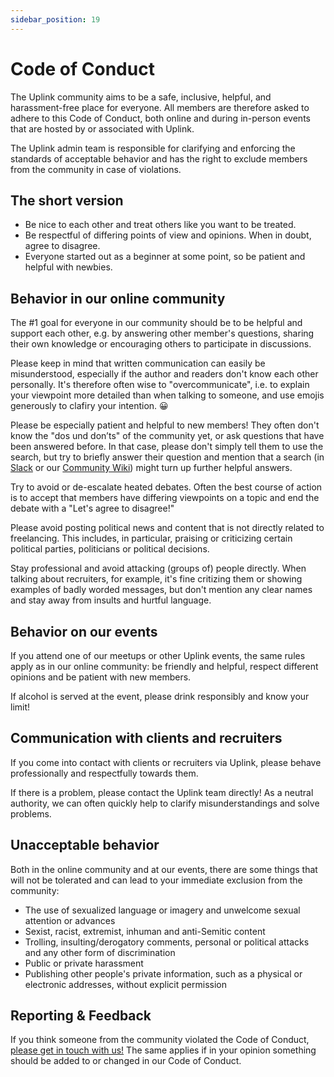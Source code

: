 ```yaml
---
sidebar_position: 19
---
```


# Code of Conduct

The Uplink community aims to be a safe, inclusive, helpful, and harassment-free place for everyone. All members are therefore asked to adhere to this Code of Conduct, both online and during in-person events that are hosted by or associated with Uplink.

The Uplink admin team is responsible for clarifying and enforcing the standards of acceptable behavior and has the right to exclude members from the community in case of violations.

## The short version

* Be nice to each other and treat others like you want to be treated.
* Be respectful of differing points of view and opinions. When in doubt, agree to disagree.
* Everyone started out as a beginner at some point, so be patient and helpful with newbies.

## Behavior in our online community

The #1 goal for everyone in our community should be to be helpful and support each other, e.g. by answering other member's questions, sharing their own knowledge or encouraging others to participate in discussions.

Please keep in mind that written communication can easily be misunderstood, especially if the author and readers don't know each other personally. It's therefore often wise to "overcommunicate", i.e. to explain your viewpoint more detailed than when talking to someone, and use emojis generously to clafiry your intention. 😀

Please be especially patient and helpful to new members! They often don't know the "dos und don’ts" of the community yet, or ask questions that have been answered before. In that case, please don't simply tell them to use the search, but try to briefly answer their question and mention that a search (in [Slack](our-slack.md) or our [Community Wiki](community-wiki.md)) might turn up further helpful answers.

Try to avoid or de-escalate heated debates. Often the best course of action is to accept that members have differing viewpoints on a topic and end the debate with a "Let's agree to disagree!"

Please avoid posting political news and content that is not directly related to freelancing. This includes, in particular, praising or criticizing certain political parties, politicians or political decisions.

Stay professional and avoid attacking (groups of) people directly. When talking about recruiters, for example, it's fine critizing them or showing examples of badly worded messages, but don't mention any clear names and stay away from insults and hurtful language.

## Behavior on our events

If you attend one of our meetups or other Uplink events, the same rules apply as in our online community: be friendly and helpful, respect different opinions and be patient with new members.

If alcohol is served at the event, please drink responsibly and know your limit!

## Communication with clients and recruiters

If you come into contact with clients or recruiters via Uplink, please behave professionally and respectfully towards them.

If there is a problem, please contact the Uplink team directly! As a neutral authority, we can often quickly help to clarify misunderstandings and solve problems.

## Unacceptable behavior

Both in the online community and at our events, there are some things that will not be tolerated and can lead to your immediate exclusion from the community:

* The use of sexualized language or imagery and unwelcome sexual attention or advances
* Sexist, racist, extremist, inhuman and anti-Semitic content
* Trolling, insulting/derogatory comments, personal or political attacks and any other form of discrimination
* Public or private harassment
* Publishing other people's private information, such as a physical or electronic addresses, without explicit permission

## Reporting & Feedback

If you think someone from the community violated the Code of Conduct, [please get in touch with us!](mailto:hello@uplink.tech) The same applies if in your opinion something should be added to or changed in our Code of Conduct.
